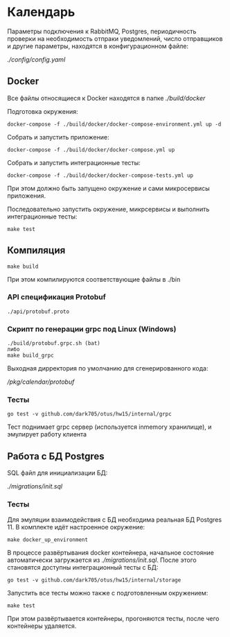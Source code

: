 # Календарь
Параметры подключения к RabbitMQ, Postgres, периодичность проверки на необходимость отпраки уведомлений, число отправщиков и другие параметры, находятся в конфигурационном файле:

_./config/config.yaml_

## Docker
Все файлы относящиеся к Docker находятся в папке _./build/docker_

Подготовка окружения:

    docker-compose -f ./build/docker/docker-compose-environment.yml up -d
    
Собрать и запустить приложение:
    
    docker-compose -f ./build/docker/docker-compose.yml up
    
Собрать и запустить интеграционные тесты:
    
    docker-compose -f ./build/docker/docker-compose-tests.yml up

При этом должно быть запущено окружение и сами микросервисы приложения.

Последовательно запустить окружение, микрсервисы и выполнить интеграционные тесты:

    make test
        
## Компиляция
    make build
        
При этом компилируются соответствующие файлы в ./bin
      
### API cпецификация Protobuf
    ./api/protobuf.proto
    
### Скрипт по генерации grpc под Linux (Windows)
    ./build/protobuf.grpc.sh (bat)
    либо
    make build_grpc

Выходная дирректория по умолчанию для сгенерированного кода: 

_/pkg/calendar/protobuf_

### Тесты
    go test -v github.com/dark705/otus/hw15/internal/grpc
Тест поднимает grpc сервер (используется inmemory хранилище), и эмулирует работу клиента

## Работа с БД Postgres
SQL файл для инициализации БД:

_./migrations/init.sql_

### Тесты
Для эмуляции взаимодействия с БД необходима реальная БД Postgres 11.
В комплекте идёт настроенное окружение:

    make docker_up_environment
    
В процессе развёртывания docker контейнера, начальное состояние автоматически загружается из _./migrations/init.sql_.
После этого становятся доступны интеграционный тесты с БД:
    
    go test -v github.com/dark705/otus/hw15/internal/storage
    
Запустить все тесты можно также с подготовленным окружением:

    make test

При этом развёртывается контейнеры, прогоняются тесты, после чего контейнеры удаляется.
